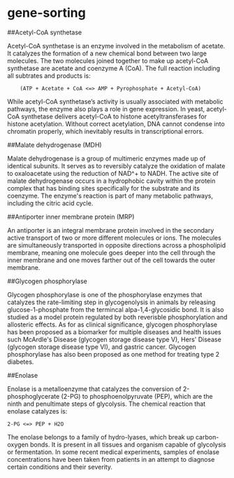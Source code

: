 # gene-sorting

##Acetyl-CoA synthetase

Acetyl-CoA synthetase is an enzyme involved in the metabolism of acetate. It catalyzes the formation of a new chemical bond between two large molecules. The two molecules joined together to make up acetyl-CoA synthetase are acetate and coenzyme A (CoA). The full reaction including all subtrates and products is:

		(ATP + Acetate + CoA <=> AMP + Pyrophosphate + Acetyl-CoA)
While acetyl-CoA synthetase’s activity is usually associated with metabolic pathways, the enzyme also plays a role in gene expression. In yeast, acetyl-CoA synthetase delivers acetyl-CoA to histone acetyltransferases for histone acetylation. Without correct acetylation, DNA cannot condense into chromatin properly, which inevitably results in transcriptional errors.

##Malate dehydrogenase (MDH)

Malate dehydrogenase is a group of multimeric enzymes made up of identical subunits. It serves as to reversibly catalyze the oxidation of malate to oxaloacetate using the reduction of NAD^+ to NADH. The active site of malate dehydrogenase occurs in a hydrophobic cavity within the protein complex that has binding sites specifically for the substrate and its coenzyme. The enzyme's reaction is part of many metabolic pathways, including the citric acid cycle.

##Antiporter inner membrane protein (MRP)

An antiporter is an integral membrane protein involved in the secondary active transport of two or more different molecules or ions. The molecules are simultaneously transported in opposite directions across a phospholipid membrane, meaning one molecule goes deeper into the cell through the inner membrane and one moves farther out of the cell towards the outer membrane.

##Glycogen phosphorylase

Glycogen phosphorylase is one of the phosphorylase enzymes that catalyzes the rate-limiting step in glycogenolysis in animals by releasing glucose-1-phosphate from the termincal alpa-1,4-glycosidic bond. It is also studied as a model protein regulated by both reverisble phosphorylation and allosteric effects. As for as clinical significance, glycogen phosphorylase has been proposed as a biomarker for multiple diseases and health issues such McArdle's Disease (glycogen storage disease type V), Hers' Disease (glycogen storage disease type VI), and gastric cancer. Glycogen phosphorylase has also been proposed as one method for treating type 2 diabetes.

##Enolase

Enolase is a metalloenzyme that catalyzes the conversion of 2-phosphoglycerate (2-PG) to phosphoenolpyruvate (PEP), which are the ninth and penultimate steps of glycolysis. The chemical reaction that enolase catalyzes is:

	2-PG <=> PEP + H2O
The enolase belongs to a family of hydro-lyases, which break up carbon-oxygen bonds. It is present in all tissues and organism capable of glycolysis or fermentation. In some recent medical experiments, samples of enolase concentrations have been taken from patients in an attempt to diagnose certain conditions and their severity. 
